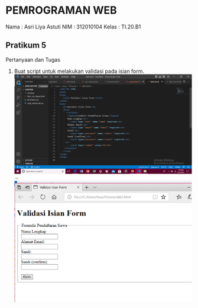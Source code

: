 # PEMROGRAMAN WEB
Nama    : Asri Liya Astuti
NIM     : 312010104
Kelas   : TI.20.B1

## Pratikum 5
Pertanyaan dan Tugas 

1. Buat script untuk melakukan validasi pada isian form. 
![screenshot(345).png](https://github.com/asriliya/Lab5Web/blob/main/ss/Screenshot%20(345).png)
![Screenshot(346).png](https://github.com/asriliya/Lab5Web/blob/main/ss/Screenshot%20(346).png)
